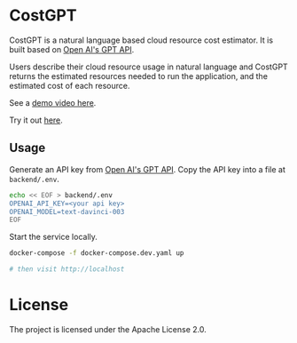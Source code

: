 # CostGPT

CostGPT is a natural language based cloud resource cost estimator.
It is built based on [Open AI's GPT API](https://openai.com/api/).

Users describe their cloud resource usage in natural language and CostGPT returns the estimated resources needed to run the application, and the estimated cost of each resource.

See a [demo video here](https://share.descript.com/view/jF153lCMvvP).

Try it out [here](https://costgpt.cloud/).

## Usage

Generate an API key from [Open AI's GPT API](https://openai.com/api/).
Copy the API key into a file at `backend/.env`.

```bash
echo << EOF > backend/.env
OPENAI_API_KEY=<your api key>
OPENAI_MODEL=text-davinci-003
EOF

```
Start the service locally.

```bash
docker-compose -f docker-compose.dev.yaml up

# then visit http://localhost
```

# License

The project is licensed under the Apache License 2.0.
